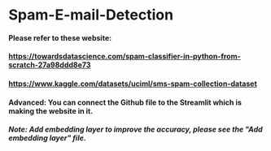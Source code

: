 # Spam-E-mail-Detection
#### Please refer to these website:
#### https://towardsdatascience.com/spam-classifier-in-python-from-scratch-27a98ddd8e73
#### https://www.kaggle.com/datasets/uciml/sms-spam-collection-dataset 
#### Advanced: You can connect the Github file to the Streamlit which is making the website in it.
##### Note: Add embedding layer to improve the accuracy, please see the "Add embedding layer" file.
